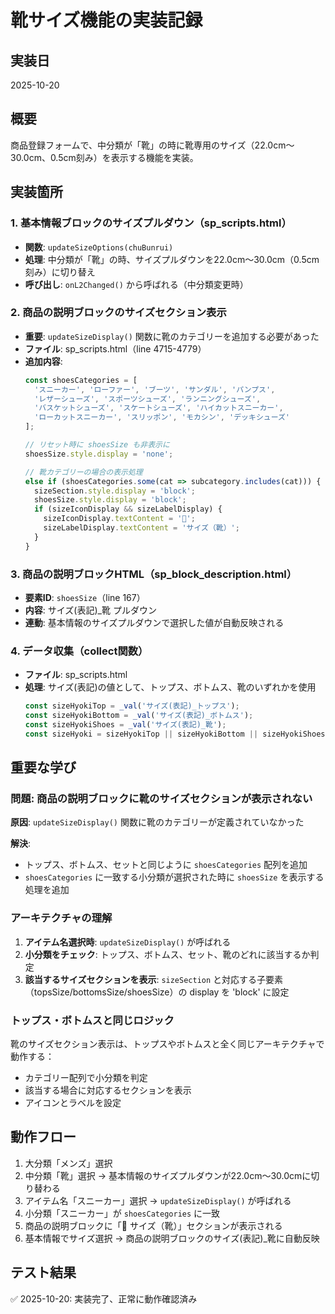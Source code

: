 # 靴サイズ機能の実装記録

## 実装日
2025-10-20

## 概要
商品登録フォームで、中分類が「靴」の時に靴専用のサイズ（22.0cm～30.0cm、0.5cm刻み）を表示する機能を実装。

## 実装箇所

### 1. 基本情報ブロックのサイズプルダウン（sp_scripts.html）
- **関数**: `updateSizeOptions(chuBunrui)`
- **処理**: 中分類が「靴」の時、サイズプルダウンを22.0cm～30.0cm（0.5cm刻み）に切り替え
- **呼び出し**: `onL2Changed()` から呼ばれる（中分類変更時）

### 2. 商品の説明ブロックのサイズセクション表示
- **重要**: `updateSizeDisplay()` 関数に靴のカテゴリーを追加する必要があった
- **ファイル**: sp_scripts.html（line 4715-4779）
- **追加内容**:
  ```javascript
  const shoesCategories = [
    'スニーカー', 'ローファー', 'ブーツ', 'サンダル', 'パンプス',
    'レザーシューズ', 'スポーツシューズ', 'ランニングシューズ',
    'バスケットシューズ', 'スケートシューズ', 'ハイカットスニーカー',
    'ローカットスニーカー', 'スリッポン', 'モカシン', 'デッキシューズ'
  ];
  
  // リセット時に shoesSize も非表示に
  shoesSize.style.display = 'none';
  
  // 靴カテゴリーの場合の表示処理
  else if (shoesCategories.some(cat => subcategory.includes(cat))) {
    sizeSection.style.display = 'block';
    shoesSize.style.display = 'block';
    if (sizeIconDisplay && sizeLabelDisplay) {
      sizeIconDisplay.textContent = '👟';
      sizeLabelDisplay.textContent = 'サイズ（靴）';
    }
  }
  ```

### 3. 商品の説明ブロックHTML（sp_block_description.html）
- **要素ID**: `shoesSize`（line 167）
- **内容**: サイズ(表記)_靴 プルダウン
- **連動**: 基本情報のサイズプルダウンで選択した値が自動反映される

### 4. データ収集（collect関数）
- **ファイル**: sp_scripts.html
- **処理**: サイズ(表記)の値として、トップス、ボトムス、靴のいずれかを使用
  ```javascript
  const sizeHyokiTop = _val('サイズ(表記)_トップス');
  const sizeHyokiBottom = _val('サイズ(表記)_ボトムス');
  const sizeHyokiShoes = _val('サイズ(表記)_靴');
  const sizeHyoki = sizeHyokiTop || sizeHyokiBottom || sizeHyokiShoes;
  ```

## 重要な学び

### 問題: 商品の説明ブロックに靴のサイズセクションが表示されない
**原因**: `updateSizeDisplay()` 関数に靴のカテゴリーが定義されていなかった

**解決**: 
- トップス、ボトムス、セットと同じように `shoesCategories` 配列を追加
- `shoesCategories` に一致する小分類が選択された時に `shoesSize` を表示する処理を追加

### アーキテクチャの理解
1. **アイテム名選択時**: `updateSizeDisplay()` が呼ばれる
2. **小分類をチェック**: トップス、ボトムス、セット、靴のどれに該当するか判定
3. **該当するサイズセクションを表示**: `sizeSection` と対応する子要素（topsSize/bottomsSize/shoesSize）の display を 'block' に設定

### トップス・ボトムスと同じロジック
靴のサイズセクション表示は、トップスやボトムスと全く同じアーキテクチャで動作する：
- カテゴリー配列で小分類を判定
- 該当する場合に対応するセクションを表示
- アイコンとラベルを設定

## 動作フロー
1. 大分類「メンズ」選択
2. 中分類「靴」選択 → 基本情報のサイズプルダウンが22.0cm～30.0cmに切り替わる
3. アイテム名「スニーカー」選択 → `updateSizeDisplay()` が呼ばれる
4. 小分類「スニーカー」が `shoesCategories` に一致
5. 商品の説明ブロックに「👟 サイズ（靴）」セクションが表示される
6. 基本情報でサイズ選択 → 商品の説明ブロックのサイズ(表記)_靴に自動反映

## テスト結果
✅ 2025-10-20: 実装完了、正常に動作確認済み
